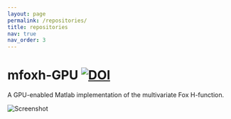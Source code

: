 ```yaml
---
layout: page
permalink: /repositories/
title: repositories
nav: true
nav_order: 3
---
```

# mfoxh-GPU [![DOI](https://zenodo.org/badge/DOI/10.5281/zenodo.11316270.svg)](https://doi.org/10.5281/zenodo.11316270)
A GPU-enabled Matlab implementation of the multivariate Fox H-function.

![Screenshot](https://api.microlink.io/?url=https%3A%2F%2Fzenodo.org%2Frecords%2F11316270&screenshot=true&embed=screenshot.url&element=#Metrics)




